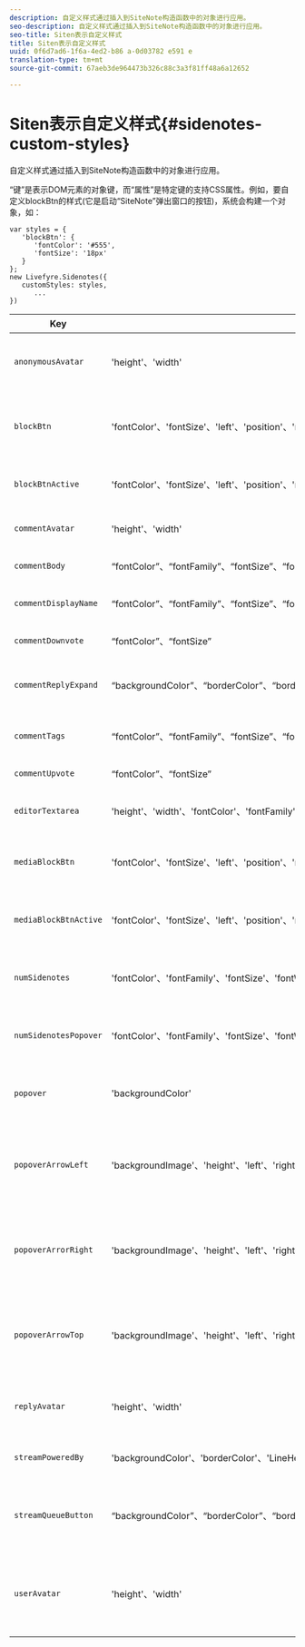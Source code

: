 ```yaml
---
description: 自定义样式通过插入到SiteNote构造函数中的对象进行应用。
seo-description: 自定义样式通过插入到SiteNote构造函数中的对象进行应用。
seo-title: Siten表示自定义样式
title: Siten表示自定义样式
uuid: 0f6d7ad6-1f6a-4ed2-b86 a-0d03782 e591 e
translation-type: tm+mt
source-git-commit: 67aeb3de964473b326c88c3a3f81ff48a6a12652

---
```



# Siten表示自定义样式{#sidenotes-custom-styles}

自定义样式通过插入到SiteNote构造函数中的对象进行应用。

“键”是表示DOM元素的对象键，而“属性”是特定键的支持CSS属性。例如，要自定义blockBtn的样式(它是启动“SiteNote”弹出窗口的按钮)，系统会构建一个对象，如：

```
var styles = { 
   'blockBtn': { 
      'fontColor': '#555', 
      'fontSize': '18px' 
   } 
}; 
new Livefyre.Sidenotes({ 
   customStyles: styles, 
      ...  
})
```

| **Key** | **属性** | 描述 |
|---|---|---|
| `anonymousAvatar` | &#39;height&#39;、&#39;width&#39; | 匿名头像图像，在文本区域编辑器的左侧。 |
| `blockBtn` | &#39;fontColor&#39;、&#39;fontSize&#39;、&#39;left&#39;、&#39;position&#39;、&#39;right&#39;、&#39;top&#39; | 位于指定为sitenable的元素旁边的“启动器图标”。 |
| `blockBtnActive` | &#39;fontColor&#39;、&#39;fontSize&#39;、&#39;left&#39;、&#39;position&#39;、&#39;right&#39;、&#39;top&#39; | 处于活动状态时启动器图标。 |
| `commentAvatar` | &#39;height&#39;、&#39;width&#39; | 头像图像位于顶级备注的左侧。 |
| `commentBody` | “fontColor”、“fontFamily”、“fontSize”、“fontWeight”、“LineHeight” | 串接注释的文本正文。 |
| `commentDisplayName` | “fontColor”、“fontFamily”、“fontSize”、“fontWeight”、“LineHeight” | 显示留下备注的用户的姓名。 |
| `commentDownvote` | “fontColor”、“fontSize” | 备注上的“投票”按钮。 |
| `commentReplyExpand` | “backgroundColor”、“borderColor”、“borderWidth”、“fontColor”、“fontFamily”、“fontSize”、“fontWeight”、“LineHeight” | 用于扩展包含大量回复的线程的按钮。 |
| `commentTags` | “fontColor”、“fontFamily”、“fontSize”、“fontWeight”、“LineHeight” | 备注上关于用户的标记。 |
| `commentUpvote` | “fontColor”、“fontSize” | 注释上的“投票”按钮。 |
| `editorTextarea` | &#39;height&#39;、&#39;width&#39;、&#39;fontColor&#39;、&#39;fontFamily&#39;、&#39;fontSize&#39;、&#39;fontWeight&#39;、&#39;LineHeight&#39; | 文本输入框用于离开备注。 |
| `mediaBlockBtn` | &#39;fontColor&#39;、&#39;fontSize&#39;、&#39;left&#39;、&#39;position&#39;、&#39;right&#39;、&#39;top&#39; | 媒体启动器图标(位于媒体项目的顶部，视频)。 |
| `mediaBlockBtnActive` | &#39;fontColor&#39;、&#39;fontSize&#39;、&#39;left&#39;、&#39;position&#39;、&#39;right&#39;、&#39;top&#39; | 处于活动状态的Media启动器图标。 |
| `numSidenotes` | &#39;fontColor&#39;、&#39;fontFamily&#39;、&#39;fontSize&#39;、&#39;fontWeight&#39;、&#39;lineHeight&#39;、&#39;backgroundColor&#39;、&#39;borderColor&#39;、&#39;borderWidth&#39;、&#39;height&#39;、&#39;width&#39; | 可单击按钮，用于显示集合中的席位数。 |
| `numSidenotesPopover` | &#39;fontColor&#39;、&#39;fontFamily&#39;、&#39;fontSize&#39;、&#39;fontWeight&#39;、&#39;lineHeight&#39;、&#39;backgroundColor&#39;、&#39;borderColor&#39;、&#39;borderWidth&#39;、&#39;height&#39;、&#39;width&#39; | 弹出窗口，并简要说明用户的SiteNote。 |
| `popover` | &#39;backgroundColor&#39; | 调用启动器图标时出现的弹出窗口。 |
| `popoverArrowLeft` | &#39;backgroundImage&#39;、&#39;height&#39;、&#39;left&#39;、&#39;right&#39;、&#39;top&#39;、&#39;width&#39; | 弹出窗口上的向左箭头元素，指向包含启动器图标的DOM元素。 |
| `popoverArrorRight` | &#39;backgroundImage&#39;、&#39;height&#39;、&#39;left&#39;、&#39;right&#39;、&#39;top&#39;、&#39;width&#39; | 弹出窗口上的向右箭头元素，指向包含启动器图标的DOM元素。 |
| `popoverArrowTop` | &#39;backgroundImage&#39;、&#39;height&#39;、&#39;left&#39;、&#39;right&#39;、&#39;top&#39;、&#39;width&#39; | 弹出窗口上的顶部箭头元素，指向包含启动器图标的DOM元素。 |
| `replyAvatar` | &#39;height&#39;、&#39;width&#39; | 头像图像位于回复级别备注的左侧。 |
| `streamPoweredBy` | &#39;backgroundColor&#39;、&#39;borderColor&#39;、&#39;LineHeight&#39; | 弹出窗口上的“Powered by”页脚。 |
| `streamQueueButton` | “backgroundColor”、“borderColor”、“borderWidth”、“fontColor”、“fontFamily”、“fontSize”、“fontWeight”、“LineHeight” | 用于在新的备注流进入打开的弹出窗口时指示的按钮。 |
| `userAvatar` | &#39;height&#39;、&#39;width&#39; | 经过身份验证的用户的头像图像，位于文本区域编辑器的左侧。 |

